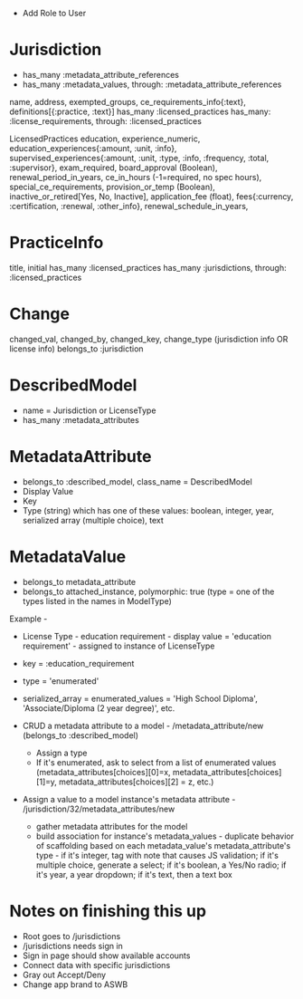 * Add Role to User

# Jurisdiction

* has_many :metadata_attribute_references
* has_many :metadata_values, through: :metadata_attribute_references

name, address, exempted_groups, ce_requirements_info{:text}, definitions[{:practice, :text}]
has_many :licensed_practices
has_many: :license_requirements, through: :licensed_practices

LicensedPractices
education, experience_numeric, education_experiences{:amount, :unit, :info}, supervised_experiences{:amount, :unit, :type, :info, :frequency, :total, :supervisor}, exam_required, board_approval (Boolean), renewal_period_in_years, ce_in_hours (-1=required, no spec hours), special_ce_requirements, provision_or_temp (Boolean), inactive_or_retired[Yes, No, Inactive], application_fee (float), fees{:currency, :certification, :renewal, :other_info}, renewal_schedule_in_years, 

# PracticeInfo

title, initial
has_many :licensed_practices
has_many :jurisdictions, through: :licensed_practices

# Change

changed_val, changed_by, changed_key, change_type (jurisdiction info OR license info)
belongs_to :jurisdiction

# DescribedModel

* name = Jurisdiction or LicenseType
* has_many :metadata_attributes

# MetadataAttribute

* belongs_to :described_model, class_name = DescribedModel
* Display Value
* Key
* Type (string) which has one of these values: boolean, integer, year, serialized array (multiple choice), text

# MetadataValue

* belongs_to metadata_attribute
* belongs_to attached_instance, polymorphic: true (type = one of the types listed in the names in ModelType)

Example - 
* License Type - education requirement - display value = 'education requirement' - assigned to instance of LicenseType
* key = :education_requirement
* type = 'enumerated'
* serialized_array = enumerated_values = 'High School Diploma', 'Associate/Diploma (2 year degree)', etc.

* CRUD a metadata attribute to a model - /metadata_attribute/new (belongs_to :described_model)
  * Assign a type
  * If it's enumerated, ask to select from a list of enumerated values (metadata_attributes[choices][0]=x, metadata_attributes[choices][1]=y, metadata_attributes[choices][2] = z, etc.)

* Assign a value to a model instance's metadata attribute - /jurisdiction/32/metadata_attributes/new
  * gather metadata attributes for the model
  * build association for instance's metadata_values - duplicate behavior of scaffolding based on each metadata_value's metadata_attribute's type - if it's integer, tag with note that causes JS validation; if it's multiple choice, generate a select; if it's boolean, a Yes/No radio; if it's year, a year dropdown; if it's text, then a text box

# Notes on finishing this up

* Root goes to /jurisdictions
* /jurisdictions needs sign in
* Sign in page should show available accounts
* Connect data with specific jurisdictions
* Gray out Accept/Deny
* Change app brand to ASWB
